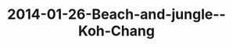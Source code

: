 ---
layout: blog
title: 2014-01-26-Beach-and-jungle--Koh-Chang
category: blog
lat: 12.00633
lng: 102.29288
image: https://s3-us-west-2.amazonaws.com/travels2013/2014-01-26 02:14:14 PST.jpg
observation: 20140126021414PST
---